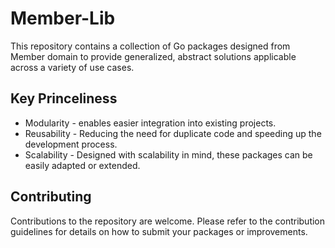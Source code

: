# Member-Lib

This repository contains a collection of Go packages designed from Member domain to provide generalized,
abstract solutions applicable across a variety of use cases.

## Key Princeliness

- Modularity - enables easier integration into existing projects.
- Reusability - Reducing the need for duplicate code and speeding up the development process.
- Scalability - Designed with scalability in mind, these packages can be easily adapted or extended.

## Contributing

Contributions to the repository are welcome. Please refer to the contribution guidelines for details on how to submit
your packages or improvements.
